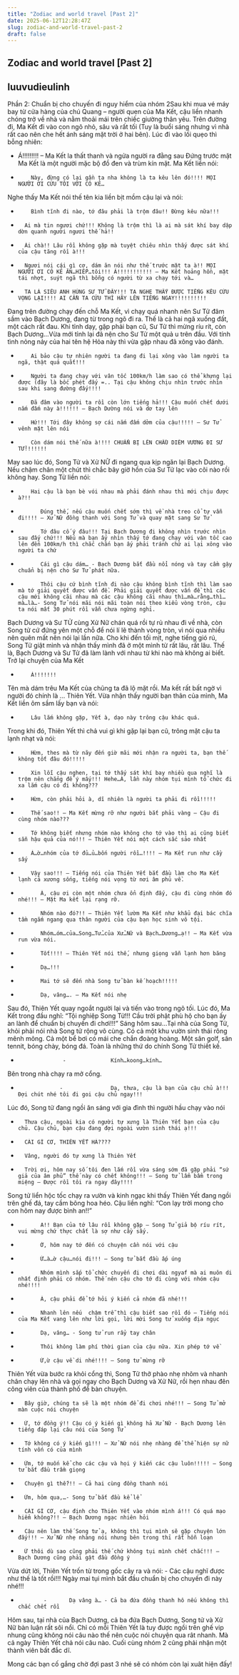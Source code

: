 ```yaml
---
title: "Zodiac and world travel [Past 2]"
date: 2025-06-12T12:28:47Z
slug: zodiac-and-world-travel-past-2
draft: false
---
```


## Zodiac and world travel [Past 2]

## luuvudieulinh

Phần 2: Chuẩn bị cho chuyến đi nguy hiểm của nhóm 2​Sau khi mua vé máy bay từ cửa hàng của chú Quang – người quen của Ma Kết, cậu liền nhanh chóng trở về nhà và nằm thoải mái trên chiếc giường thân yêu. Trên đường đi, Ma Kết đi vào con ngõ nhỏ, sâu và rất tối (Tuy là buổi sáng nhưng vì nhà rất cao nên che hết ánh sáng mặt trời ở hai bên). Lúc đi vào lối quẹo thì bỗng nhiên:
- Á!!!!!!!!! – Ma Kết la thất thanh và ngửa người ra đằng sau
Đứng trước mặt Ma Kết là một người mặc bộ đồ đen và trùm kín mặt. Ma Kết liền nói:
-         Này, đừng có lại gần ta nha không là ta kêu lên đó!!!! MỌI NGƯỜI ƠI CỨU TÔI VỚI CÓ KẺ…
Nghe thấy Ma Kết nói thế tên kia liền bịt mồm cậu lại và nói:
-         Bình tĩnh đi nào, tớ đâu phải là trộm đâu!! Đừng kêu nữa!!!
-       Ai mà tin ngươi chứ!!! Không là trộm thì là ai mà sát khí bay dập dờn quanh người ngươi thế hả!!
-       Ái chà!! Lâu rồi không gặp mà tuyệt chiêu nhìn thấy được sát khí của cậu tăng rồi à!!!
-       Ngươi nói cái gì cơ, dám ăn nói như thế trước mặt ta à!! MỌI NGƯỜI ƠI CÓ KẺ ĂN…HIẾP…tôi!!! Á!!!!!!!!!!! – Ma Kết hoảng hồn, mặt tái nhợt, suýt ngã thì bỗng có người từ xa chạy tới và…
-       TA LÀ SIÊU ANH HÙNG SƯ TỬ ĐÂY!!! TA NGHE THẤY ĐƯỢC TIẾNG KÊU CỨU VỌNG LẠI!!!! AI CẦN TA CỨU THÌ HÃY LÊN TIẾNG NGAY!!!!!!!!!!
Đang trên đường chạy đến chỗ Ma Kết, vì chạy quá nhanh nên Sư Tử đâm sầm vào Bạch Dương, đang từ trong ngõ đi ra. Thế là cả hai ngã xuống đất, một cách rất đau. Khi tỉnh dạy, gặp phải bạn cũ, Sư Tử thì mừng ríu rít, còn Bạch Dương…Vừa mới tỉnh lại đã nện cho Sư Tử một quả u trên đầu. Với tính tình nỏng nảy của hai tên hệ Hỏa này thì vừa gặp nhau đã xông vào đánh.
-         Ai bảo cậu tự nhiên người ta đang đi lại xông vào làm người ta ngã, thật quá quắt!!!
-         Người ta đang chạy với vân tốc 100km/h làm sao có thể khựng lại được (đây là bốc phét đấy =.. Tại cậu không chịu nhìn trước nhìn sau khi sang đường đấy!!!!
-         Đã đâm vào người ta rồi còn lớn tiếng hả!!! Cậu muốn chết dưới nắm đấm này à!!!!!! – Bạch Dường nói và dơ tay lên
-         Hứ!!! Tới đây không sợ cái nắm đấm dởm của cậu!!!!! – Sư Tử vênh mặt lên nói
-         Còn dám nói thế nữa à!!!! CHUẨN BỊ LÊN CHẦU DIÊM VƯƠNG ĐI SƯ TỬ!!!!!!!
May sao lúc đó, Song Tử và Xử NỮ đi ngang qua kịp ngăn lại Bạch Dương. Nếu chậm chân một chút thì chắc bây giờ hồn của Sư Tử lạc vào cõi nào rồi không hay. Song Tử liền nói:
-         Hai cậu là bạn bè vói nhau mà phải đánh nhau thì mới chịu được à?!!
-            Đúng thế, nếu cậu muốn chết sớm thì về nhà treo cổ tự vẫn đi!!!! – Xử Nữ đồng thanh với Song Tử và quay mặt sang Sư Tử
-            Tớ đâu cố ý đâu!!! Tại Bạch Dương đi không nhìn trước nhìn sau đấy chứ!!! Nếu mà bạn ấy nhìn thấy tớ đang chạy với vận tốc cao lên đến 100km/h thì chắc chắn bạn ấy phải tránh chứ ai lại xông vào người ta chứ
-            Cái gì cậu dám… - Bạch Dương bắt đầu nổi nóng và tay cầm gậy chuẩn bị nện cho Sư Tử phát nữa.
-            Thôi cậu cứ bình tĩnh đi nào cậu không bình tĩnh thì làm sao mà tớ giải quyết được vấn đề. Phải giải quyết được vấn đề thì các cậu mới không cãi nhau mà các cậu không cãi nhau thì…mà…rằng…thì…mà…là…- Song Tử nói mãi nói mãi toàn nói theo kiểu vòng tròn, cậu ta nói mất 30 phút rồi vẫn chưa ngừng nghỉ.
Bạch Dương và Sư TỬ cùng Xử Nữ chán quá rồi tự rủ nhau đi về nhà, còn Song tử cứ đứng yên một chỗ để nói lí lẽ thành vòng tròn, vì nói qua nhiều nên quên mất nên nói lại lần nữa. Cho khi đến tối mịt, nghe tiếng gió rú, Song Tử giật mình và nhận thấy mình đã ở một mình từ rất lâu, rất lâu. Thế là, Bạch Dương và Sư Tử đã làm lành với nhau từ khi nào mà không ai biết.
Trở lại chuyện của Ma Kết
-         Á!!!!!!!
Tên mà dám trêu Ma Kết của chũng ta đã lộ mặt rồi. Ma kết rất bất ngờ vì người đó chính là … Thiên Yết. Vừa nhận thấy người bạn thân của mình, Ma Kết liền ôm sầm lấy bạn và nói:
-         Lâu lắm không gặp, Yết à, dạo này trông cậu khác quá.
Trong khi đó, Thiên Yết thì chả vui gì khi gặp lại bạn cũ, trông mặt cậu ta lạnh nhạt và nói:
-         Hừm, thes mà từ nãy đến giờ mãi mới nhận ra người ta, bạn thế không tốt đâu đó!!!!!
-         Xin lỗi cậu nghen, tại tớ thấy sát khí bay nhiều qua nghĩ là trộm nên chẳng để ý mấy!!! Hehe…À, lần này nhóm tụi mình tổ chức đi xa lắm cậu có đi không???
-         Hừm, còn phải hỏi à, dĩ nhiên là người ta phải đi rồi!!!!!
-         Thế sao!! – Ma Kết mừng rỡ như người bắt phải vàng – Cậu đi cùng nhóm nào???
-         Tớ không biết nhưng nhóm nào không cho tớ vào thì ai cũng biết sẵn hậu quả của nó!!! – Thiên Yết nói một cách sắc sảo nhất
-         Á…ờ…nhóm của tớ đủ…ủ…bốn người rồi…!!!! – Ma Kết run như cầy sấy
-         Vậy sao!!! – Tiếng nói của Thiên Yết bắt đầu làm cho Ma Kết lạnh cả xương sống, tiếng nói vọng từ nơi âm phủ về.
-            À, cậu ơi còn một nhóm chưa ổn định đấy, cậu đi cùng nhóm đó nhé!!! – Mặt Ma kết lại rạng rỡ.
-            Nhóm nào đó?!! – Thiên Yết lườm Ma Kết như khẩu đại bác chĩa tầm ngắm ngang qua thân người của cậu bạn học sinh vô tội.
-            Nhóm…óm…của…Song…Tử…của Xử…Nữ và Bạch…Dương…ạ!! – Ma Kết vừa run vừa nói.
-            Tốt!!!! – Thiên Yết nói thế, nhưng giọng vẫn lạnh hơn băng
-            Dạ…!!!
-            Mai tớ sẽ đến nhà Song tử bàn kế hoạch!!!!!
-            Dạ, vâng…. – Ma Kết nói nhẹ
Sau đó, Thiên Yết quay ngoắt người lại và tiến vào trong ngõ tối. Lúc đó, Ma Kết trong đầu nghĩ: “Tội nghiệp Song Tử!!! Cầu trời phật phù hộ cho bạn ấy an lành để chuẩn bị chuyến đi chơi!!!”
Sáng hôm sau…Tại nhà của Song Tử, khỏi phải nói nhà Song tử rộng vô cùng. Có cả một khu vườn sinh thái rông mênh mông. Cả một bể bơi có mái che chắn đoàng hoàng. Một sân golf, sân tennit, bóng chày, bóng đá. Toàn là những thứ do chính Song Tử thiết kế.
-                   -              Kính…koong…kính…
Bên trong nhà chạy ra mở cổng.
-                  -               Dạ, thưa, cậu là bạn của cậu chủ à!!! Đợi chút nhé tôi đi goi cậu chủ ngay!!!
Lúc đó, Song tử đang ngồi ăn sáng với gia đình thì người hầu chạy vào nói
-       Thưa cậu, ngoài kia có người tự xưng là Thiên Yết bạn của cậu chủ. Cậu chủ, bạn cậu đang đợi ngoài vườn sinh thái ạ!!!
-       CÁI GÌ CƠ, THIÊN YẾT HẢ????
-       Vâng, người đó tự xưng là Thiên Yết
-       Trời ơi, hôm nay số tôi đen lắm rồi vừa sáng sớm đã gặp phải “sứ giả của âm phủ” thế này có chết không!!! – Song tử lẩm bẩm trong miệng – Được rồi tôi ra ngay đây!!!!
Song tử liển hộc tốc chạy ra vườn và kinh ngạc khi thấy Thiên Yết đang ngồi trên ghế đá, tay cầm bông hoa héo. Cậu liền nghĩ: “Con lạy trời mong cho con hôm nay được bình an!!”
-            A!! Bạn của tớ lâu rồi không gặp – Song Tử giả bộ ríu rít, vui mừng chứ thực chất là sợ như cầy sấy.
-            Ờ, hôm nay tớ đến có chuyện cần nói với cậu
-            Ừ…à…ờ cậu…nói đi!!! – Song tử bắt đầu ấp úng
-            Nhóm mình sắp tổ chức chuyến đi chơi dài ngyaf mà ai muôn di nhất định phải có nhóm. Thế nên cậu cho tớ đi cùng với nhóm cậu nhé!!!!
-            À, cậu phải để tớ hỏi ý kiến cả nhóm đã nhé!!!
-            Nhanh lên nếu  chậm trễ thì cậu biết sao rồi đó – Tiếng nói của Ma Kết vang lên như lời gọi, lời mời Song tử xuống địa ngục
-            Dạ, vâng… - Song tử run rẩy tay chân
-            Thôi không làm phí thời gian của cậu nữa. Xin phép tớ về
-            Ừ,ừ cậu về di nhé!!!! – Song tử mừng rỡ
Thiên Yết vừa bước ra khỏi cổng thì, Song Tử thở phào nhẹ nhõm và nhanh chân chạy lên nhà và gọi ngay cho Bạch Dương và Xử Nữ, rồi hẹn nhau đên công viên của thành phố để bàn chuyện.
-       Bây giờ, chúng ta sẽ là một nhóm để đi chơi nhé!!! – Song Tử mở màn cuộc nói chuyện
-       Ừ, tớ đồng ý!! Cậu có ý kiến gì không hả Xử Nữ - Bạch Dương lên tiếng đáp lại câu nói của Song Tử
-       Tớ không có ý kiến gì!!! – Xử Nữ nói nhẹ nhàng để thể hiện sự nữ tính vốn có của mình
-       Ừm, tớ muốn kể cho các cậu và họi ý kiến các cậu luôn!!!!! – Song tử bắt đầu trầm giọng
-       Chuyện gì thế?!! – Cả hai cùng đồng thanh nói
-       Ừm, hôm qua,…- Song tử bắt đầu kể lể
-       CÁI GÌ CƠ, cậu định cho Thiên Yết vào nhóm mình á!!! Có quá mạo hiểm không?!! – Bạch Dương ngạc nhiên hỏi
-       Cậu nên làm thế Song tử ạ, không thì tụi mình sẽ gặp chuyện lớn đấy!!! – Xử Nữ nhẹ nhàng nói nhưng bên trong thỉ rất hỗn loạn
-       Ừ thôi dù sao cũng phải thế chứ không tụi mình chết chắc!!! – Bạch Dương cũng phải gật đầu đồng ý
Vừa dứt lời, Thiên Yết trốn từ trong gốc cây ra và nói:
    -      Các cậu nghĩ được như thế là tốt rồi!!! Ngày mai tụi mình bắt đầu chuẩn bị cho chuyến đi này nhé!!!
-             -       Dạ vâng à… - Cả ba đứa đồng thanh hô nếu không thì chắc chết rồi
Hôm sau, tại nhà của Bạch Dương, cả ba đứa Bạch Dương, Song tử và Xử Nữ bàn luận rất sôi nổi. Chỉ có mỗi Thiên Yết là tuy được ngồi trên ghế vip nhung cũng không nói câu nào thế nên cuộc nói chuyện qua rât nhanh. Mà cả ngày Thiên Yết chả nói câu nào.
Cuối cùng nhóm 2 cũng phải nhận một thành viên bất đắc dĩ.
 
Mong các bạn cố gắng chờ đợi past 3 nhé sẽ có nhóm còn lại xuât hiện đấy!